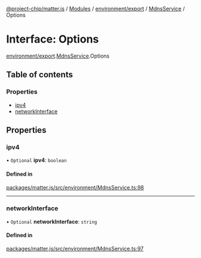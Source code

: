 [@project-chip/matter.js](../README.md) / [Modules](../modules.md) / [environment/export](../modules/environment_export.md) / [MdnsService](../modules/environment_export.MdnsService.md) / Options

# Interface: Options

[environment/export](../modules/environment_export.md).[MdnsService](../modules/environment_export.MdnsService.md).Options

## Table of contents

### Properties

- [ipv4](environment_export.MdnsService.Options.md#ipv4)
- [networkInterface](environment_export.MdnsService.Options.md#networkinterface)

## Properties

### ipv4

• `Optional` **ipv4**: `boolean`

#### Defined in

[packages/matter.js/src/environment/MdnsService.ts:98](https://github.com/project-chip/matter.js/blob/0c058ae17fdba4c0b89b8b13c309011d51782299/packages/matter.js/src/environment/MdnsService.ts#L98)

___

### networkInterface

• `Optional` **networkInterface**: `string`

#### Defined in

[packages/matter.js/src/environment/MdnsService.ts:97](https://github.com/project-chip/matter.js/blob/0c058ae17fdba4c0b89b8b13c309011d51782299/packages/matter.js/src/environment/MdnsService.ts#L97)
